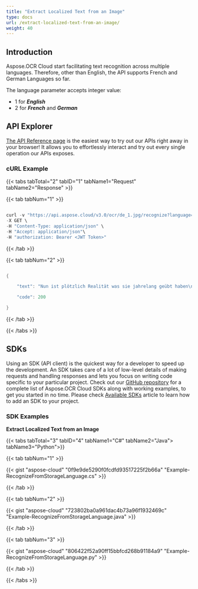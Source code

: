 ```yaml
---
title: "Extract Localized Text from an Image"
type: docs
url: /extract-localized-text-from-an-image/
weight: 40
---
```


## **Introduction**
Aspose.OCR Cloud start facilitating text recognition across multiple languages. Therefore, other than English, the API supports French and German Languages so far.

The language parameter accepts integer value:

- 1 for ***English***
- 2 for ***French*** and ***German***
## **API Explorer**
[The API Reference page](https://apireference.aspose.cloud/ocr/#/Ocr/GetRecognizeDocument) is the easiest way to try out our APIs right away in your browser! It allows you to effortlessly interact and try out every single operation our APIs exposes.
### **cURL Example**
{{< tabs tabTotal="2" tabID="1" tabName1="Request" tabName2="Response" >}}

{{< tab tabNum="1" >}}

```java

curl -v "https://api.aspose.cloud/v3.0/ocr/de_1.jpg/recognize?language=2" \
-X GET \
-H "Content-Type: application/json" \
-H "Accept: application/json"\
-H "authorization: Bearer <JWT Token>"

```

{{< /tab >}}

{{< tab tabNum="2" >}}

```java

{

    "text": "Nun ist plötzlich Realität was sie jahrelang geübt haben\nEigentlich hatten Castelli und seine Frau geplant auf dem Rückweg von\nPrag ein paar Tage in den österreichischen Alpen zu verbringen. Doch\nnun geht Antonio nicht mehr runter vom Gas er eilt über den Brenner\nund kommt um 14 Uhr im Luigi-Sacco-Krankenhaus in Mailand an das\nEnde der 192oer Jahre als Sanatorium für Tuberkulosepatienten\ngegründet wurde bevor es 1974 zum Universitätskrankenhaus wurde.\nSeine Station ist menschenleer keine Patienten kein Arzt niemand ist\nda. Er begreift sofort dass das was er und seine Kollegen jahrelang\ngeübt und simuliert haben nun plötzlich Realität geworden ist.\nCastelli weiß: Dies ist kein Film sondern es ist an der Zeit dass er sich\nden Bart abrasiert. Den Bart den er seit dreißig Jahren getragen hat.\nDetailansicht öffnen\nDamit die Masken besser haften hat Antonio Castelli sich den Bart\nabrasiert.\nAls er seine Reanimationseinheit betritt blickt Castelli in ein Chaos das\nvon einer schnellen Flucht zeugt. \"\"Also ging ich\" erzählt er \"\"in die\nAbteilung für Infektionskrankheiten wo wir simuliert hatten wie wir mit\nder Ebola-Krise vor fünf Jahren umgehen würden. In der Zeit seit dem\nTelefonat war es meinen Kollegen gelungen die gesamte Station zu\nevakuieren. Sie hatten vier Betten in einer abgeschlossenen Einheit\neingerichtet für Menschen mit hochansteckenden Krankheiten um sie\nmit den ersten Patienten aus Codogno dem Zentrum des Ausbruchs in\nder Lombardei zu belegen. Einer von ihnen - erst 42 Jahre alt - war die\nPerson die als 'Patient zweil bezeichnet wurde und Kontakt mit \"Patient\neins' hatte. Alles schien sich in einem beispiellosen Tempo zu\nverschlimmern. Am darauffolgenden Montag dem 24. Februar wurden\nauf der Intensivstation schon elf Betten benötigt.\"",

    "code": 200

}

```

{{< /tab >}}

{{< /tabs >}}
## **SDKs**
Using an SDK (API client) is the quickest way for a developer to speed up the development. An SDK takes care of a lot of low-level details of making requests and handling responses and lets you focus on writing code specific to your particular project. Check out our [GitHub repository](https://github.com/aspose-ocr-cloud) for a complete list of Aspose.OCR Cloud SDKs along with working examples, to get you started in no time. Please check [Available SDKs](/ocr/available-sdks/) article to learn how to add an SDK to your project.
### **SDK Examples**
**Extract Localized Text from an Image**

{{< tabs tabTotal="3" tabID="4" tabName1="C#" tabName2="Java"> tabName3="Python">}}

{{< tab tabNum="1" >}}

{{< gist "aspose-cloud" "0f9e9de5290f0fcdfd93517225f2b66a" "Example-RecognizeFromStorageLanguage.cs" >}}

{{< /tab >}}

{{< tab tabNum="2" >}}

{{< gist "aspose-cloud" "723802ba0a961dac4b73a96f1932469c" "Example-RecognizeFromStorageLanguage.java" >}}

{{< /tab >}}

{{< tab tabNum="3" >}}

{{< gist "aspose-cloud" "806422f52a90ff15bbfcd268b91184a9" "Example-RecognizeFromStorageLanguage.py" >}}

{{< /tab >}}

{{< /tabs >}}